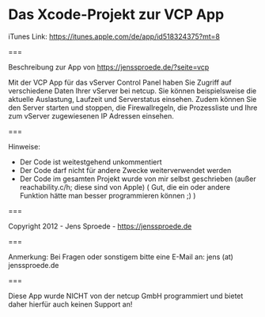 Das Xcode-Projekt zur VCP App
===

iTunes Link: https://itunes.apple.com/de/app/id518324375?mt=8

===

Beschreibung zur App von https://jenssproede.de/?seite=vcp 

Mit der VCP App für das vServer Control Panel haben Sie Zugriff auf 
verschiedene Daten Ihrer vServer bei netcup. Sie können beispielsweise 
die aktuelle Auslastung, Laufzeit und Serverstatus einsehen. Zudem 
können Sie den Server starten und stoppen, die Firewallregeln, die 
Prozessliste und Ihre zum vServer zugewiesenen IP Adressen einsehen.

===

Hinweise:
- Der Code ist weitestgehend unkommentiert
- Der Code darf nicht für andere Zwecke weiterverwendet werden
- Der Code im gesamten Projekt wurde von mir selbst geschrieben (außer reachability.c/h; diese sind von Apple)
  ( Gut, die ein oder andere Funktion hätte man besser programmieren können ;) )

===

Copyright 2012 - Jens Sproede - https://jenssproede.de

===

Anmerkung: Bei Fragen oder sonstigem bitte eine E-Mail an: jens (at) jenssproede.de

===

Diese App wurde NICHT von der netcup GmbH programmiert und bietet daher hierfür auch keinen Support an!
